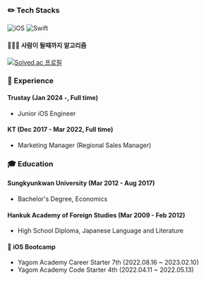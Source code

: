 ### ✏️ Tech Stacks</br>
![iOS](https://img.shields.io/badge/iOS-000000?style=for-the-badge&logo=ios&logoColor=white) ![Swift](https://img.shields.io/badge/swift-F54A2A?style=for-the-badge&logo=swift&logoColor=white)
<br>
<!--
[![Top Langs](https://github-readme-stats.vercel.app/api/top-langs/?username=dev-summer&layout=compact)](https://github.com/anuraghazra/github-readme-stats)
</br>
-->

#### 🏃🏻‍♀️ 사람이 될때까지 알고리즘 </br>
[![Solved.ac
프로필](http://mazassumnida.wtf/api/mini/generate_badge?boj=summerly)](https://solved.ac/summerly)

### 💼 Experience
#### Trustay (Jan 2024 -, Full time)
- Junior iOS Engineer
#### KT (Dec 2017 - Mar 2022, Full time)
- Marketing Manager (Regional Sales Manager)

### 🎓 Education
#### Sungkyunkwan University (Mar 2012 - Aug 2017)
- Bachelor's Degree, Economics
#### Hankuk Academy of Foreign Studies (Mar 2009 - Feb 2012)
- High School Diploma, Japanese Language and Literature
#### 🍎 iOS Bootcamp
- Yagom Academy Career Starter 7th (2022.08.16 ~ 2023.02.10) </br>
- Yagom Academy Code Starter 4th (2022.04.11 ~ 2022.05.13)

<!---
dev-summer/dev-summer is a ✨ special ✨ repository because its `README.md` (this file) appears on your GitHub profile.
You can click the Preview link to take a look at your changes.
--->
